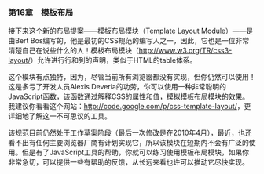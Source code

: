 ### 第16章　模板布局

接下来这个新的布局提案——模板布局模块（Template Layout Module）——是由Bert Bos编写的，他是最初的CSS规范的编写人之一，因此，它也是一位非常清楚自己在说些什么的人！模板布局模块（<a class="my_markdown" href="['http://www.w3.org/TR/css3-layout/']">http://www.w3.org/TR/css3-layout/</a>）允许进行行和列的声明，类似于HTML的table体系。

这个模块有点独特，因为，尽管当前所有浏览器都没有实现，但你仍然可以使用！这是多亏了开发人员Alexis Deveria的功劳，你可以使用一种非常聪明的JavaScript函数，该函数通过解释CSS的属性和值，模拟模板布局模块的效果。我建议你看看这个网站：<a class="my_markdown" href="['http://code.google.com/p/css-template-layout/']">http://code.google.com/p/css-template-layout/</a>，更详细地了解这一不可思议的工具。

该规范目前仍然处于工作草案阶段（最后一次修改是在2010年4月），最近，也还看不出有任何主要浏览器厂商有计划实现它，所以该模块在短期内不会有广泛的使用。但是有了JavaScript工具的帮助，你就可以练习使用模板布局模块，如果你非常急切，可以提供一些有帮助的反馈，从长远来看也许可以推动它尽快实现。

